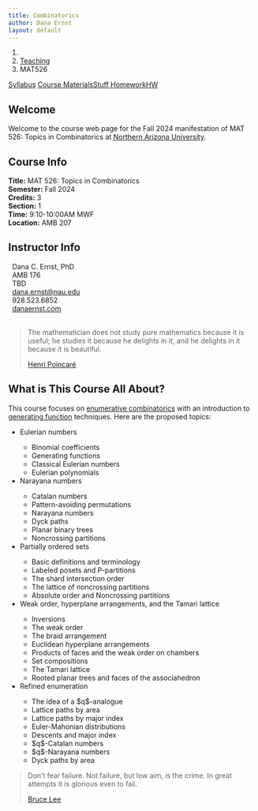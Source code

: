 ```yaml
---
title: Combinatorics
author: Dana Ernst
layout: default
---
```


<ol class="breadcrumb">
  <li><a href="/"><i class="fa fa-home"></i></a></li>
  <li><a href="/teaching/">Teaching</a></li>
  <li class="active">MAT526</li>
</ol>

<div class="row">
<div class="col-xs-12">
<div class="btn-group btn-group-justified">
<a class="btn btn-default btn-success" href="{{site.baseurl}}/teaching/mat526f24/syllabus/">Syllabus</a>
<a class="btn btn-default btn-primary" href="{{site.baseurl}}/teaching/mat526f24/materials/">
<span class="hidden-xs">Course Materials</span><span class="visible-xs">Stuff</span>
</a>
<a class="btn btn-default btn-warning" href="{{site.baseurl}}/teaching/mat526f24/homework/">
<span class="hidden-xs">Homework</span><span class="visible-xs">HW</span>
</a>
<!-- <a class="btn btn-default btn-info" href="{{site.baseurl}}/teaching/mat526f24/journal/">Journal</a> -->
</div>
</div>
</div>

## Welcome ##
Welcome to the course web page for the Fall 2024 manifestation of MAT 526: Topics in Combinatorics at [Northern Arizona University](http://nau.edu).

<div class="row">
  <div class="col-xs-12 col-sm-6">
<div>
<h2>Course Info</h2>
<strong>Title:</strong> MAT 526: Topics in Combinatorics<br />
<strong>Semester:</strong> Fall 2024<br />
<strong>Credits:</strong> 3<br />
<strong>Section:</strong> 1<br />
<strong>Time:</strong> 9:10-10:00AM MWF<br />
<strong>Location:</strong> AMB 207
</div>
  </div>

  <div class="col-xs-12 col-sm-6">
<div>
  <h2>Instructor Info</h2>
  <i class="fa fa-user fa-fw"></i>&nbsp; Dana C. Ernst, PhD<br />
  <i class="fa fa-university fa-fw"></i>&nbsp; AMB 176<br />
  <i class="fa fa-users fa-fw"></i>&nbsp; TBD<br />
  <i class="far fa-envelope fa-fw"></i>&nbsp; <a href="mailto:dana.ernst@nau.edu">dana.ernst@nau.edu</a><br />
  <i class="fa fa-phone fa-fw"></i>&nbsp; 928.523.6852<br />
  <i class="fa fa-link fa-fw"></i>&nbsp; <a href="{{site.baseurl}}">danaernst.com</a>
</div>
  </div>
</div>

<br />

<blockquote>
<p>The mathematician does not study pure mathematics because it is useful; he studies it because he delights in it, and he delights in it because it is beautiful.</p>
<footer><a href="https://en.wikipedia.org/wiki/Henri_Poincaré">Henri Poincaré</a></footer>
</blockquote>

## What is This Course All About? ##
This course focuses on [enumerative combinatorics](https://en.wikipedia.org/wiki/Enumerative_combinatorics) with an introduction to [generating function](https://en.wikipedia.org/wiki/Generating_function) techniques. Here are the proposed topics:

<ul>
<li>Eulerian numbers</li>
<ul>
  <li>Binomial coefficients</li>
  <li>Generating functions</li>
  <li>Classical Eulerian numbers</li>
  <li>Eulerian polynomials</li>
  <!-- <li>Two important identities</li>
  <li>Exponential generating function</li> -->
</ul>
<li>Narayana numbers</li>
<ul>
  <li>Catalan numbers</li>
  <li>Pattern-avoiding permutations</li>
  <li>Narayana numbers</li>
  <li>Dyck paths</li>
  <li>Planar binary trees</li>
  <li>Noncrossing partitions</li>
</ul>
<li>Partially ordered sets</li>
<ul>
  <li>Basic definitions and terminology</li>
  <li>Labeled posets and P-partitions</li>
  <li>The shard intersection order</li>
  <li>The lattice of noncrossing partitions</li>
  <li>Absolute order and Noncrossing partitions</li>
</ul>
<!-- <li>Gamma-nonnegativity</li>
<ul>
  <li>The idea of gamma-nonnegativity</li>
  <li>Gamma-nonnegativity for Eulerian numbers</li>
  <li>Gamma-nonnegativity for Narayana numbers</li>
  <li>Palindromicity, unimodality, and the gamma basis</li>
  <li>Computing the gamma vector</li>
  <li>Real roots and log-concavity</li>
  <li>Symmetric boolean decomposition</li>
</ul> -->
<li>Weak order, hyperplane arrangements, and the Tamari lattice</li>
<ul>
  <li>Inversions</li>
  <li>The weak order</li>
  <li>The braid arrangement</li>
  <li>Euclidean hyperplane arrangements</li>
  <li>Products of faces and the weak order on chambers</li>
  <li>Set compositions</li>
  <li>The Tamari lattice</li>
  <li>Rooted planar trees and faces of the associahedron</li>
</ul>
<li>Refined enumeration</li>
<ul>
  <li>The idea of a $q$-analogue</li>
  <li>Lattice paths by area</li>
  <li>Lattice paths by major index</li>
  <li>Euler-Mahonian distributions</li>
  <li>Descents and major index</li>
  <li>$q$-Catalan numbers</li>
  <li>$q$-Narayana numbers</li>
  <li>Dyck paths by area</li>
</ul>
<!-- <li>Coxeter groups</li>
<ul>
  <li>The symmetric group</li>
  <li>Finite Coxeter groups: generators and relations</li>
  <li>$W$-Mahonian distribution</li>
  <li>$W$-Eulerian numbers</li>
  <li>Finite reflection groups and root systems</li>
  <li>The Coxeter arrangement and the Coxeter complex</li>
  <li>Action of $W$ and cosets of parabolic subgroups</li>
  <li>Counting faces in the Coxeter complex</li>
  <li>The $W$-Euler-Mahonian distribution</li>
  <li>The weak order</li>
  <li>The shard intersection order</li>
</ul> -->
</ul>

<!-- </div> -->

<blockquote>
<p>Don’t fear failure.  Not failure, but low aim, is the crime. In great attempts it is glorious even to fail.</p>
<footer><a href="https://en.wikipedia.org/wiki/Bruce_Lee">Bruce Lee</a></footer>
</blockquote>

<br />
